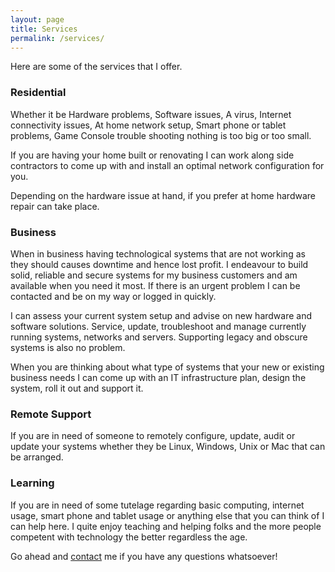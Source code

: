 ```yaml
---
layout: page
title: Services
permalink: /services/
---
```

Here are some of the services that I offer.

### Residential
Whether it be Hardware problems, Software issues, A virus, Internet connectivity issues, At home network setup, Smart phone or tablet problems, Game Console trouble shooting nothing is too big or too small.

If you are having your home built or renovating I can work along side contractors to come up with and install an optimal network configuration for you.

Depending on the hardware issue at hand, if you prefer at home hardware repair can take place.

### Business
When in business having technological systems that are not working as they should causes downtime and hence lost profit. I endeavour to build solid, reliable and secure systems for my business customers and am available when you need it most. If there is an urgent problem I can be contacted and be on my way or logged in quickly.

I can assess your current system setup and advise on new hardware and software solutions. Service, update, troubleshoot and manage currently running systems, networks and servers. Supporting legacy and obscure systems is also no problem.

When you are thinking about what type of systems that your new or existing business needs I can come up with an IT infrastructure plan, design the system, roll it out and support it.

### Remote Support
If you are in need of someone to remotely configure, update, audit or update your systems whether they be Linux, Windows, Unix or Mac that can be arranged.

### Learning
If you are in need of some tutelage regarding basic computing, internet usage, smart phone and tablet usage or anything else that you can think of I can help here. I quite enjoy teaching and helping folks and the more people competent with technology the better regardless the age.


Go ahead and [contact](./contact) me if you have any questions whatsoever!
